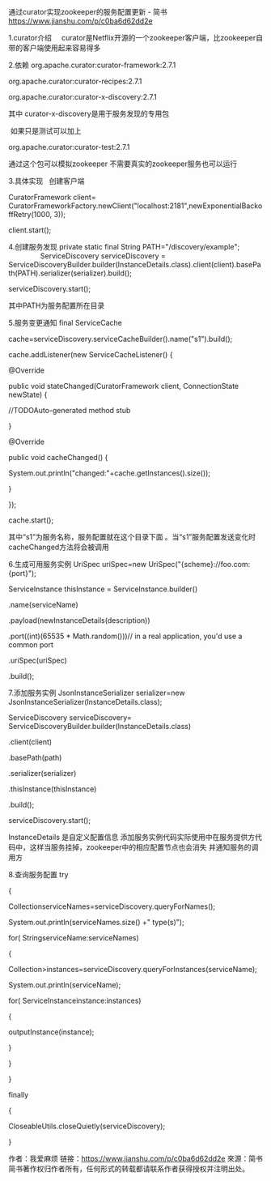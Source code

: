通过curator实现zookeeper的服务配置更新 - 简书 https://www.jianshu.com/p/c0ba6d62dd2e

1.curator介绍
    curator是Netflix开源的一个zookeeper客户端，比zookeeper自带的客户端使用起来容易得多

2.依赖
org.apache.curator:curator-framework:2.7.1

org.apache.curator:curator-recipes:2.7.1

org.apache.curator:curator-x-discovery:2.7.1

其中 curator-x-discovery是用于服务发现的专用包

 如果只是测试可以加上

org.apache.curator:curator-test:2.7.1

通过这个包可以模拟zookeeper 不需要真实的zookeeper服务也可以运行

3.具体实现
  创建客户端

CuratorFramework client= CuratorFrameworkFactory.newClient("localhost:2181",newExponentialBackoffRetry(1000, 3)); 

client.start();

4.创建服务发现
private static final String PATH="/discovery/example";                           ServiceDiscovery serviceDiscovery = ServiceDiscoveryBuilder.builder(InstanceDetails.class).client(client).basePath(PATH).serializer(serializer).build();

serviceDiscovery.start();

其中PATH为服务配置所在目录

5.服务变更通知
final ServiceCache

cache=serviceDiscovery.serviceCacheBuilder().name("s1").build();



cache.addListener(new ServiceCacheListener() {

@Override

public void stateChanged(CuratorFramework client, ConnectionState newState) {

//TODOAuto-generated method stub

}

@Override

public void cacheChanged() {

System.out.println("changed:"+cache.getInstances().size());

}

});

cache.start();

其中“s1”为服务名称，服务配置就在这个目录下面 。当“s1”服务配置发送变化时cacheChanged方法将会被调用

6.生成可用服务实例
UriSpec uriSpec=new UriSpec("{scheme}://foo.com:{port}");

ServiceInstance thisInstance = ServiceInstance.builder()

.name(serviceName)

.payload(newInstanceDetails(description))

.port((int)(65535 * Math.random()))// in a real application, you'd use a common port

.uriSpec(uriSpec)

.build();

7.添加服务实例
JsonInstanceSerializer serializer=new JsonInstanceSerializer(InstanceDetails.class);

ServiceDiscovery serviceDiscovery= ServiceDiscoveryBuilder.builder(InstanceDetails.class)

.client(client)

.basePath(path)

.serializer(serializer)

.thisInstance(thisInstance)

.build();

serviceDiscovery.start();

InstanceDetails 是自定义配置信息 添加服务实例代码实际使用中在服务提供方代码中，这样当服务挂掉，zookeeper中的相应配置节点也会消失 并通知服务的调用方

8.查询服务配置
try

{

CollectionserviceNames=serviceDiscovery.queryForNames();

System.out.println(serviceNames.size() +" type(s)");

for( StringserviceName:serviceNames)

{

Collection>instances=serviceDiscovery.queryForInstances(serviceName);

System.out.println(serviceName);

for( ServiceInstanceinstance:instances)

{

outputInstance(instance);

}

}

}

finally

{

CloseableUtils.closeQuietly(serviceDiscovery);

}

作者：我爱麻烦
链接：https://www.jianshu.com/p/c0ba6d62dd2e
來源：简书
简书著作权归作者所有，任何形式的转载都请联系作者获得授权并注明出处。